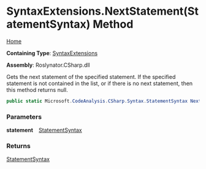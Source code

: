 # SyntaxExtensions\.NextStatement\(StatementSyntax\) Method

[Home](../../../../README.md)

**Containing Type**: [SyntaxExtensions](../README.md)

**Assembly**: Roslynator\.CSharp\.dll

  
Gets the next statement of the specified statement\.
If the specified statement is not contained in the list, or if there is no next statement, then this method returns null\.

```csharp
public static Microsoft.CodeAnalysis.CSharp.Syntax.StatementSyntax NextStatement(this Microsoft.CodeAnalysis.CSharp.Syntax.StatementSyntax statement)
```

### Parameters

**statement** &ensp; [StatementSyntax](https://docs.microsoft.com/en-us/dotnet/api/microsoft.codeanalysis.csharp.syntax.statementsyntax)

### Returns

[StatementSyntax](https://docs.microsoft.com/en-us/dotnet/api/microsoft.codeanalysis.csharp.syntax.statementsyntax)

